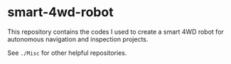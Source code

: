 # smart-4wd-robot
This repository contains the codes I used to create a smart 4WD robot for autonomous navigation and inspection projects.



See `./Misc` for other helpful repositories.